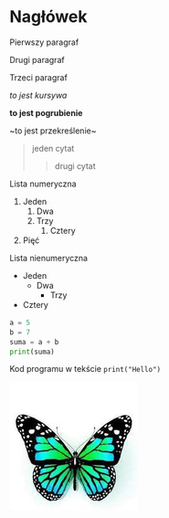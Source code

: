 # Nagłówek

Pierwszy paragraf

Drugi paragraf

Trzeci paragraf

*to jest kursywa*

**to jest pogrubienie**

~to jest przekreślenie~

>jeden cytat
>>drugi cytat

Lista numeryczna
1. Jeden
    1. Dwa
    2. Trzy
        1. Cztery 
2. Pięć

Lista nienumeryczna
- Jeden
    - Dwa
        - Trzy
- Cztery

```py
a = 5
b = 7
suma = a + b
print(suma)
```

Kod programu w tekście `print("Hello")`

![Mój obraz](butterfly.jpeg "Motyl")
